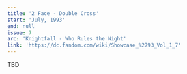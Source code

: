 ```yaml
---
title: '2 Face - Double Cross'
start: 'July, 1993'
end: null
issue: 7
arc: 'Knightfall - Who Rules the Night'
link: 'https://dc.fandom.com/wiki/Showcase_%2793_Vol_1_7'
---
```


TBD
